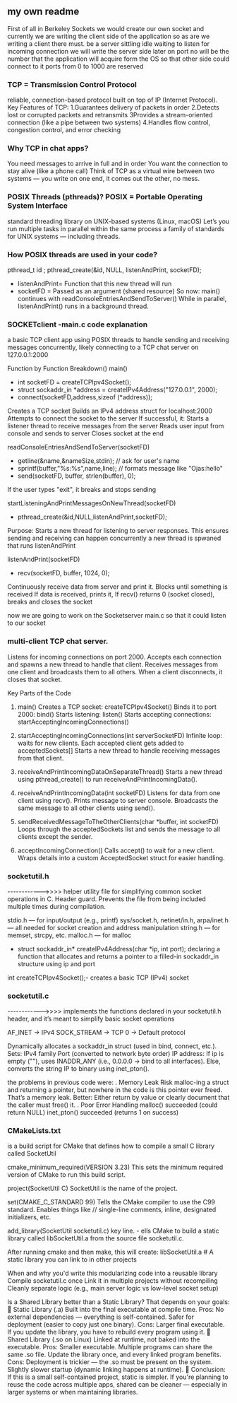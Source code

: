 ## my own readme 

First of all in Berkeley Sockets
we would create our own socket and currently we are writing the client side of the application
so as are we writing a client there must. be a server sittling idle waiting to listen for incoming connection
we will write the server side later on
port no will be the number that the application will acquire form the OS
so that other side could connect to it
ports from 0 to 1000 are reserved

### TCP = Transmission Control Protocol
reliable, connection-based protocol built on top of IP (Internet Protocol).
Key Features of TCP:
1.Guarantees delivery of packets in order
2.Detects lost or corrupted packets and retransmits
3Provides a stream-oriented connection (like a pipe between two systems)
4.Handles flow control, congestion control, and error checking

### Why TCP in chat apps?
You need messages to arrive in full and in order
You want the connection to stay alive (like a phone call)
Think of TCP as a virtual wire between two systems — you write on one end, it comes out the other, no mess.

### POSIX Threads (pthreads)?  POSIX = Portable Operating System Interface
 standard threading library on UNIX-based systems (Linux, macOS)
 Let’s you run multiple tasks in parallel within the same process
 a family of standards for UNIX systems — including threads.

### How POSIX threads are used in your code?
pthread_t id ;
pthread_create(&id, NULL, listenAndPrint, socketFD);

* listenAndPrint= Function that this new thread will run
* socketFD = Passed as an argument (shared resource)
So now:
main() continues with readConsoleEntriesAndSendToServer()
While in parallel, listenAndPrint() runs in a background thread.

### SOCKETclient -main.c code explanation
a basic TCP client app using POSIX threads to handle sending and receiving messages concurrently, likely connecting to a TCP chat server on 127.0.0.1:2000

Function by Function Breakdown()
main()
* int socketFD = createTCPIpv4Socket();
* struct sockaddr_in *address = createIPv4Address("127.0.0.1", 2000);
* connect(socketFD,address,sizeof (*address));

Creates a TCP socket
Builds an IPv4 address struct for localhost:2000
Attempts to connect the socket to the server
If successful, it:
Starts a listener thread to receive messages from the server
Reads user input from console and sends to server
Closes socket at the end

readConsoleEntriesAndSendToServer(socketFD)
* getline(&name,&nameSize,stdin);  // ask for user's name
* sprintf(buffer,"%s:%s",name,line);  // formats message like "Ojas:hello"
* send(socketFD, buffer, strlen(buffer), 0);

If the user types "exit", it breaks and stops sending

startListeningAndPrintMessagesOnNewThread(socketFD)
* pthread_create(&id,NULL,listenAndPrint,socketFD);

Purpose: Starts a new thread for listening to server responses.
This ensures sending and receiving can happen concurrently
 a new thread is spwaned that runs listenAndPrint

listenAndPrint(socketFD)
* recv(socketFD, buffer, 1024, 0);

Continuously receive data from server and print it.
Blocks until something is received
If data is received, prints it, If recv() returns 0 (socket closed), breaks and closes the socket


now we are going to work on the Socketserver main.c so that it could listen to our socket
### multi-client TCP chat server.

Listens for incoming connections on port 2000.
Accepts each connection and spawns a new thread to handle that client.
Receives messages from one client and broadcasts them to all others.
When a client disconnects, it closes that socket.

Key Parts of the Code
1. main()
Creates a TCP socket: createTCPIpv4Socket()
Binds it to port 2000: bind()
Starts listening: listen()
Starts accepting connections: startAcceptingIncomingConnections()

2. startAcceptingIncomingConnections(int serverSocketFD)
Infinite loop: waits for new clients.
Each accepted client gets added to acceptedSockets[]
Starts a new thread to handle receiving messages from that client.

3. receiveAndPrintIncomingDataOnSeparateThread()
Starts a new thread using pthread_create() to run receiveAndPrintIncomingData().

4. receiveAndPrintIncomingData(int socketFD)
Listens for data from one client using recv().
Prints message to server console.
Broadcasts the same message to all other clients using send().

5. sendReceivedMessageToTheOtherClients(char *buffer, int socketFD)
Loops through the acceptedSockets list and sends the message to all clients except the sender.

6. acceptIncomingConnection()
Calls accept() to wait for a new client.
Wraps details into a custom AcceptedSocket struct for easier handling.



### socketutil.h
------------>>>> helper utility file for simplifying common socket operations in C.
Header guard. Prevents the file from being included multiple times during compilation.

stdio.h — for input/output (e.g., printf)
sys/socket.h, netinet/in.h, arpa/inet.h — all needed for socket creation and address manipulation
string.h — for memset, strcpy, etc.
malloc.h — for malloc

* struct sockaddr_in* createIPv4Address(char *ip, int port);
declaring a function that allocates and returns a pointer to a filled-in sockaddr_in structure using ip and port

int createTCPIpv4Socket();- creates a basic TCP (IPv4) socket 


### socketutil.c
------------>>>> implements the functions declared in your socketutil.h header, and it’s meant to simplify basic socket operations

AF_INET → IPv4
SOCK_STREAM → TCP
0 → Default protocol

Dynamically allocates a sockaddr_in struct (used in bind, connect, etc.).
Sets:
IPv4 family
Port (converted to network byte order)
IP address:
If ip is empty (""), uses INADDR_ANY (i.e., 0.0.0.0 → bind to all interfaces).
Else, converts the string IP to binary using inet_pton().


the problems in previous code were:
. Memory Leak Risk
malloc-ing a struct and returning a pointer, but nowhere in the code is this pointer ever freed. That’s a memory leak.
Better: Either return by value or clearly document that the caller must free() it.
. Poor Error Handling
malloc() succeeded (could return NULL)
inet_pton() succeeded (returns 1 on success)

### CMakeLists.txt 
is a build script for CMake that defines how to compile a small C library called SocketUtil

cmake_minimum_required(VERSION 3.23)
This sets the minimum required version of CMake to run this build script.

project(SocketUtil C)
SocketUtil is the name of the project.

set(CMAKE_C_STANDARD 99)
Tells the CMake compiler to use the C99 standard.
Enables things like // single-line comments, inline, designated initializers, etc.

add_library(SocketUtil socketutil.c)
key line. - ells CMake to build a static library called libSocketUtil.a from the source file socketutil.c.

After running cmake and then make, this will create:
libSocketUtil.a  # A static library you can link to in other projects

When and why you'd write this
modularizing code into a reusable library
Compile socketutil.c once
Link it in multiple projects without recompiling
Cleanly separate logic (e.g., main server logic vs low-level socket setup)

Is a Shared Library better than a Static Library?
That depends on your goals:
🔹 Static Library (.a)
Built into the final executable at compile time.
Pros:
No external dependencies — everything is self-contained.
Safer for deployment (easier to copy just one binary).
Cons:
Larger final executable.
If you update the library, you have to rebuild every program using it.
🔹 Shared Library (.so on Linux)
Linked at runtime, not baked into the executable.
Pros:
Smaller executable.
Multiple programs can share the same .so file.
Update the library once, and every linked program benefits.
Cons:
Deployment is trickier — the .so must be present on the system.
Slightly slower startup (dynamic linking happens at runtime).
🧠 Conclusion:
If this is a small self-contained project, static is simpler.
If you're planning to reuse the code across multiple apps, shared can be cleaner — especially in larger systems or when maintaining libraries.


